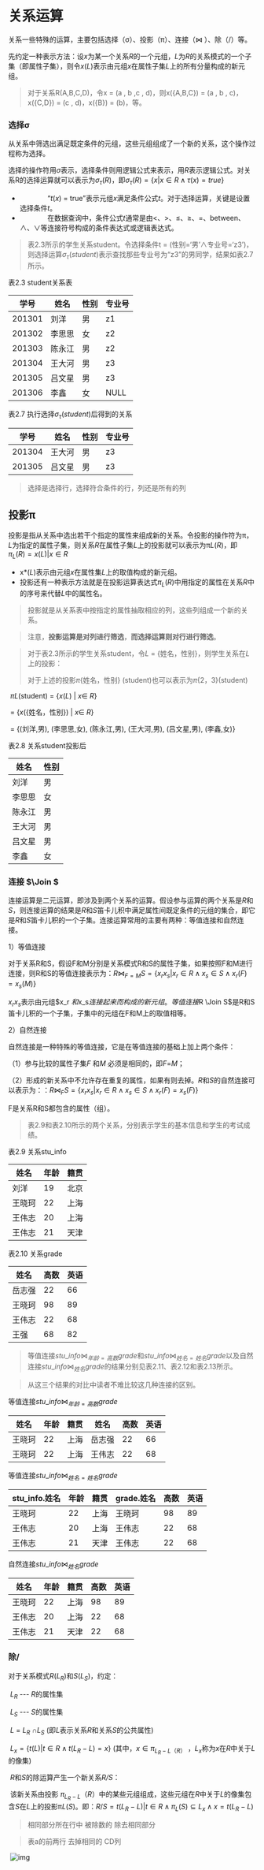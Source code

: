 # 关系运算



关系一些特殊的运算，主要包括选择（σ）、投影（π）、连接（⋈ ）、除（/）等。

先约定一种表示方法：设*x*为某一个关系*R*的一个元组，*L*为*R*的关系模式的一个子集（即属性子集），则令*x*(*L*)表示由元组*x*在属性子集*L*上的所有分量构成的新元组。

> 对于关系R(A,B,C,D)，令x = (a , b ,c , d)，则x({A,B,C}) = (a , b , c)，x({C,D}) = (c , d)，x({B}) = (b)，等。

 

 

###                选择σ

 从关系中筛选出满足既定条件的元组，这些元组组成了一个新的关系，这个操作过程称为选择。

选择的操作符用*σ*表示，选择条件则用逻辑公式来表示，用*R*表示逻辑公式。对关系R的选择运算就可以表示为$σ_\tau(R)$，即$σ_\tau(R) = \{x | x∈R∧\tau(x) = true\}$

+ 　　　　“*t*(*x*) = true”表示元组*x*满足条件公式*t*。对于选择运算，关键是设置选择条件*t*。
+ 　　　　在数据查询中，条件公式*t*通常是由<、>、≤、≥、=、between、∧、∨等连接符号构成的条件表达式或逻辑表达式。

 

 

> 表2.3所示的学生关系student。令选择条件t = (性别=‘男’∧专业号=‘z3’)，则选择运算$σ_\tau(student)$表示查找那些专业号为“z3”的男同学，结果如表2.7所示。

表2.3 student关系表

| 学号   | 姓名   | 性别 | 专业号 |
| ------ | ------ | ---- | ------ |
| 201301 | 刘洋   | 男   | z1     |
| 201302 | 李思思 | 女   | z2     |
| 201303 | 陈永江 | 男   | z2     |
| 201304 | 王大河 | 男   | z3     |
| 201305 | 吕文星 | 男   | z3     |
| 201306 | 李鑫   | 女   | NULL   |



表2.7 执行选择$σ_\tau(student)$后得到的关系

| 学号   | 姓名   | 性别 | 专业号 |
| ------ | ------ | ---- | ------ |
| 201304 | 王大河 | 男   | z3     |
| 201305 | 吕文星 | 男   | z3     |

> 选择是选择行，选择符合条件的行，列还是所有的列

 



## 投影π

投影是指从关系中选出若干个指定的属性来组成新的关系。令投影的操作符为π，*L*为指定的属性子集，则关系*R*在属性子集*L*上的投影就可以表示为π*L*(*R*)，即 $π_L(R) = {x(L) | x ∈ R}$

+ x*(*L*)表示由元组*x*在属性集*L*上的取值构成的新元组。
+ 投影还有一种表示方法就是在投影运算表达式$π_L(R)$中用指定的属性在关系*R*中的序号来代替*L*中的属性名。

> 投影就是从关系表中按指定的属性抽取相应的列，这些列组成一个新的关系。

> 注意，**投影运算是对列进行筛选**，**而选择运算则对行进行筛选**。

 

> 对于表2.3所示的学生关系student，令*L* = {姓名，性别}，则学生关系在*L*上的投影：
>
> 对于上述的投影*π*{姓名，性别} (student)也可以表示为*π*{2，3}(student)

​         *πL*(student)  = {*x*(*L*) | *x*∈  *R*}

​      = {*x*({姓名，性别}) | *x*∈  *R*}

​      = {(刘洋,男), (李思思,女), (陈永江,男), (王大河,男), (吕文星,男), (李鑫,女)}

表2.8 关系student投影后

| 姓名   | 性别 |
| ------ | ---- |
| 刘洋   | 男   |
| 李思思 | 女   |
| 陈永江 | 男   |
| 王大河 | 男   |
| 吕文星 | 男   |
| 李鑫   | 女   |



 

 

 

### 连接  $\Join $

连接运算是二元运算，即涉及到两个关系的运算。假设参与运算的两个关系是*R*和*S*，则连接运算的结果是*R*和*S*笛卡儿积中满足属性间既定条件的元组的集合，即它是*R*和*S*笛卡儿积的一个子集。连接运算常用的主要有两种：等值连接和自然连接。

1）等值连接

对于关系R和S，假设F和M分别是关系模式R和S的属性子集，如果按照F和M进行连接，则R和S的等值连接表示为：$R   \Join  _{F =M }S = \{x_r x_s | x_r \in R∧ x_s \in S ∧ x_r (F)= x_s (M)\}$

$x_r x_s$表示由元组$x_r $和$x_s$连接起来而构成的新元组。等值连接$R  \Join  S$是R和S笛卡儿积的一个子集，子集中的元组在F和M上的取值相等。

 

 

2）自然连接

   自然连接是一种特殊的等值连接，它是在等值连接的基础上加上两个条件：

（1）参与比较的属性子集*F* 和*M* 必须是相同的，即*F*=*M*；

（2）形成的新关系中不允许存在重复的属性，如果有则去掉。*R*和*S*的自然连接可以表示为：：$R   \Join  _{F  }S = \{x_r x_s | x_r \in R∧ x_s \in S ∧ x_r (F)= x_s (F)\}$

F是关系R和S都包含的属性（组）。

 

 

> 表2.9和表2.10所示的两个关系，分别表示学生的基本信息和学生的考试成绩。

表2.9 关系stu_info

| 姓名   | 年龄 | 籍贯 |
| ------ | ---- | ---- |
| 刘洋   | 19   | 北京 |
| 王晓珂 | 22   | 上海 |
| 王伟志 | 20   | 上海 |
| 王伟志 | 21   | 天津 |

 表2.10 关系grade

| 姓名   | 高数 | 英语 |
| ------ | ---- | ---- |
| 岳志强 | 22   | 66   |
| 王晓珂 | 98   | 89   |
| 王伟志 | 22   | 68   |
| 王强   | 68   | 82   |



> 等值连接$stu\_info⋈ _{年龄=高数}grade$和$stu\_info⋈ _{姓名=姓名}grade$以及自然连接$stu\_info ⋈ _{姓名}grade$的结果分别见表2.11、表2.12和表2.13所示。

> 从这三个结果的对比中读者不难比较这几种连接的区别。



等值连接$stu\_info⋈ _{年龄=高数}grade$

| 姓名   | 年龄 | 籍贯 | 姓名   | 高数 | 英语 |
| ------ | ---- | ---- | ------ | ---- | ---- |
| 王晓珂 | 22   | 上海 | 岳志强 | 22   | 66   |
| 王晓珂 | 22   | 上海 | 王伟志 | 22   | 68   |

等值连接$stu\_info⋈ _{姓名=姓名}grade$

| stu_info.姓名 | 年龄 | 籍贯 | grade.姓名 | 高数 | 英语 |
| ------------- | ---- | ---- | ---------- | ---- | ---- |
| 王晓珂        | 22   | 上海 | 王晓珂     | 98   | 89   |
| 王伟志        | 20   | 上海 | 王伟志     | 22   | 68   |
| 王伟志        | 21   | 天津 | 王伟志     | 22   | 68   |

自然连接$stu\_info ⋈ _{姓名}grade$

| 姓名   | 年龄 | 籍贯 | 高数 | 英语 |
| ------ | ---- | ---- | ---- | ---- |
| 王晓珂 | 22   | 上海 | 98   | 89   |
| 王伟志 | 20   | 上海 | 22   | 68   |
| 王伟志 | 21   | 天津 | 22   | 68   |





 

 

### 除/

 

对于关系模式$R(L_R)$和$S(L_S)$，约定：

​     *$L_R$* --- *R*的属性集

​     *$L_S$* --- *S*的属性集

​     *L* = $L_R$ ∩$L_S$    (即*L*表示关系*R*和关系*S*的公共属性)

​     $L_x = \{t(L) | t∈R∧t(L_R-L)=x\}$       (其中，$x∈π_{L_R -L（R）}$ ，$L_x$称为*x*在*R*中关于*L*的像集)

 

​    *R*和*S*的除运算产生一个新关系*R/S*：

​         该新关系由投影 $π_{L_R -L}（R）$中的某些元组组成，这些元组在*R*中关于*L*的像集包含*S*在*L*上的投影π*L*(*S*)。即：$R/S = {t(L_R-L) | t \in R∧\pi _L(S) \subseteq  L_x∧x = t(L_R-L)}$

> 相同部分所在行中  被除数的   除去相同部分

> 表a的前两行     去掉相同的      CD列

​    ![img](https://cdn.jsdelivr.net/gh/ZanderZhao/img20/file/20200115191841.png)